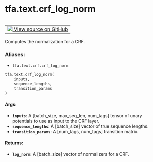 <div itemscope itemtype="http://developers.google.com/ReferenceObject">
<meta itemprop="name" content="tfa.text.crf_log_norm" />
<meta itemprop="path" content="Stable" />
</div>

# tfa.text.crf_log_norm


<table class="tfo-notebook-buttons tfo-api" align="left">

<td>
  <a target="_blank" href="https://github.com/tensorflow/addons/tree/r0.6/tensorflow_addons/text/crf.py#L119-L163">
    <img src="https://www.tensorflow.org/images/GitHub-Mark-32px.png" />
    View source on GitHub
  </a>
</td></table>



Computes the normalization for a CRF.

### Aliases:

* `tfa.text.crf.crf_log_norm`


``` python
tfa.text.crf_log_norm(
    inputs,
    sequence_lengths,
    transition_params
)
```



<!-- Placeholder for "Used in" -->


#### Args:


* <b>`inputs`</b>: A [batch_size, max_seq_len, num_tags] tensor of unary potentials
    to use as input to the CRF layer.
* <b>`sequence_lengths`</b>: A [batch_size] vector of true sequence lengths.
* <b>`transition_params`</b>: A [num_tags, num_tags] transition matrix.

#### Returns:


* <b>`log_norm`</b>: A [batch_size] vector of normalizers for a CRF.